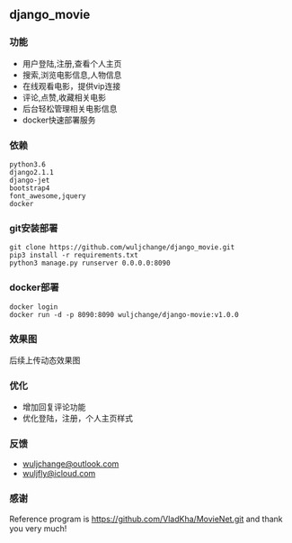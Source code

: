 ## django_movie
### 功能
- 用户登陆,注册,查看个人主页
- 搜索,浏览电影信息,人物信息
- 在线观看电影，提供vip连接
- 评论,点赞,收藏相关电影
- 后台轻松管理相关电影信息
- docker快速部署服务
### 依赖
    python3.6
    django2.1.1  
    django-jet  
    bootstrap4
    font_awesome,jquery
    docker 
### git安装部署
    git clone https://github.com/wuljchange/django_movie.git
    pip3 install -r requirements.txt
    python3 manage.py runserver 0.0.0.0:8090
### docker部署
    docker login
    docker run -d -p 8090:8090 wuljchange/django-movie:v1.0.0
### 效果图
后续上传动态效果图
### 优化
- 增加回复评论功能
- 优化登陆，注册，个人主页样式
### 反馈
- wuljchange@outlook.com
- wuljfly@icloud.com
### 感谢
Reference program is https://github.com/VladKha/MovieNet.git and thank you very much!
